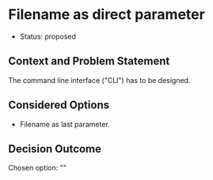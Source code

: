 # Filename as direct parameter

* Status: proposed

## Context and Problem Statement

The command line interface ("CLI") has to be designed.

## Considered Options

* Filename as last parameter.

## Decision Outcome

Chosen option: ""

